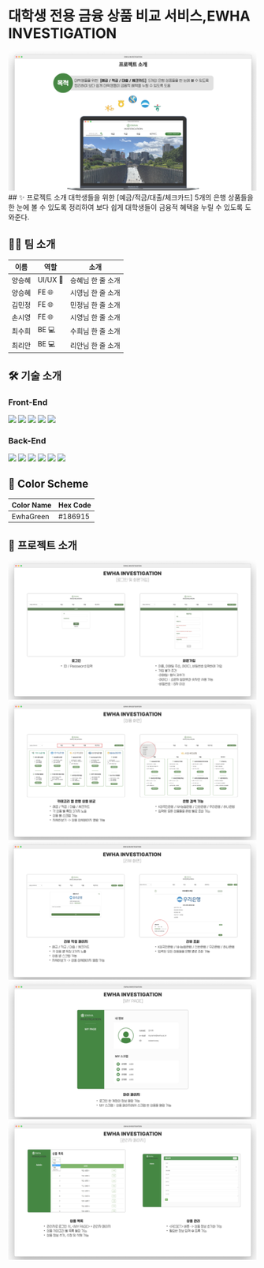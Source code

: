 # 대학생 전용 금융 상품 비교 서비스,EWHA INVESTIGATION
  <img src="images\프로젝트 소개.png" alt="프로젝트 소개">
## ✨ 프로젝트 소개
대학생들을 위한 [예금/적금/대출/체크카드] 5개의 은행 상품들을 한 눈에 볼 수 있도록 정리하여 보다 쉽게 대학생들이 금융적 혜택을 누릴 수 있도록 도와준다. 


## 👨‍🍳 팀 소개

| 이름   | 역할       | 소개 |
| ------ | ---------- | ------------------------------------------------------------------ |
| 양승혜 | UI/UX 🎨 | 승혜님 한 줄 소개 |
| 양승혜 | FE 🌐     | 시영님 한 줄 소개 |
| 김민정| FE 🌐     | 민정님 한 줄 소개 |
| 손시영| FE 🌐     | 시영님 한 줄 소개 |
| 최수희| BE 💻     | 수희님 한 줄 소개  |
| 최리안| BE 💻     | 리안님 한 줄 소개  |

## 🛠️ 기술 소개

### Front-End
<img src="https://img.shields.io/badge/HTML-%23E34F26?style=flat&logo=HTML5&logoColor=white"> <img src="https://img.shields.io/badge/CSS-%231572B6?style=flat&logo=CSS3&logoColor=white"> <img src="https://img.shields.io/badge/styled components-DB7093?style=flat-square&logo=styled-components&logoColor=white"> <img src="https://img.shields.io/badge/React-%2361DAFB?style=flat&logo=React&logoColor=white"> <img src="https://img.shields.io/badge/Javascript-%23F7DF1E?style=flat&logo=Javascript&logoColor=white">

### Back-End
<img src="https://img.shields.io/badge/MySQL-%234479A1?style=flat&logo=MySQL&logoColor=white"> <img src="https://img.shields.io/badge/Springboot-%236DB33F?style=flat&logo=springboot&logoColor=white"> <img src="https://img.shields.io/badge/AmazonEC2-%23FF9900?style=flat&logo=AmazonEC2&logoColor=white"> <img src="https://img.shields.io/badge/Amazons3-%23569A31?style=flat&logo=AmazonS3&logoColor=white"> <img src="https://img.shields.io/badge/AmazonRDS-%23527FFF?style=flat&logo=AmazonRDS&logoColor=white"> <img src="https://img.shields.io/badge/Ubuntu-%23E95420?style=flat&logo=Ubuntu&logoColor=white">

## 🎨 Color Scheme

| Color Name  | Hex Code |
| ----------- | -------- |
| EwhaGreen   | #186915  |



## 📌 프로젝트 소개
<p align = "center">
  <img src="images\로그인 및 회원가입.png" alt="로그인 및 회원가입">
  <img src="images\상품화면.png" alt="상품화면">
  <img src="images\리뷰화면.png" alt="리뷰화면">
  <img src="images\마이페이지.png" alt="마이페이지">
  <img src="images\관리자페이지.png" alt="관리자페이지">
</p>
